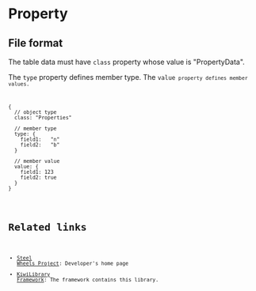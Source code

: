 # Property

## File format

The table data must have <code>class</code> property whose value is "PropertyData".

The <code>type</code> property defines member type.
The <code>value<code> property defines member values.

<pre>
{
  // object type
  class: "Properties"

  // member type
  type: {
    field1:   "n"
    field2:   "b"
  }

  // member value
  value: {
    field1: 123
    field2: true
  }
}
</pre>

# Related links
* [Steel Wheels Project](https://gitlab.com/steewheels/project/-/blob/main/README.md): Developer's home page
* [KiwiLibrary Framework](https://gitlab.com/steewheels/kiwiscript/-/blob/main/KiwiLibrary/README.md): The framework contains this library.


